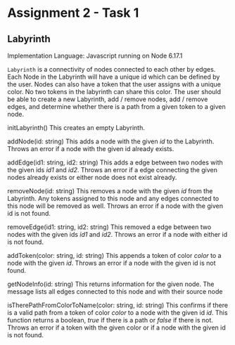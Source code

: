 # Assignment 2 - Task 1

## Labyrinth

Implementation Language: Javascript running on Node 6.17.1

`Labyrinth` is a connectivity of nodes connected to each other by edges. Each Node in the Labyrinth will have a unique id which can be defined by the user.
Nodes can also have a token that the user assigns with a unique color. No two tokens in the labyrinth can share this color. The user should be able to create a new Labyrinth, add / remove nodes, add / remove edges, and determine whether there is a path from a given token to a given node.

initLabyrinth()
  This creates an empty Labyrinth.
  
addNode(id: string)
  This adds a node with the given *id* to the Labyrinth. Throws an error if a node with the given id already exists.

addEdge(id1: string, id2: string)
  This adds a edge between two nodes with the given ids *id1* and *id2*. Throws an error if a edge connecting the given nodes already exists or either node does not exist already.

removeNode(id: string)
  This removes a node with the given *id* from the Labyrinth. Any tokens assigned to this node and any edges connected to this node will be removed as well. Throws an error if a node with the given id is not found. 

removeEdge(id1: string, id2: string)
  This removed a edge between two nodes with the given ids *id1* and *id2*. Throws an error if a node with either id is not found. 

addToken(color: string, id: string)
  This appends a token of color *color* to a node with the given *id*. Throws an error if a node with the given id is not found.

getNodeInfo(id: string)
  This returns information for the given node. The message lists all edges connected to this node and with their source node

isTherePathFromColorToName(color: string, id: string)
  This confirms if there is a valid path from a token of color *color* to a node with the given id *id*. This function returns a boolean, *true* if there is a path or *false* if there is not.  Throws an error if a token with the given color or if a node with the given id is not found.
